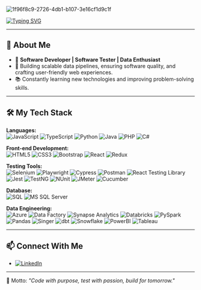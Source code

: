 ![1f96f8c9-2726-4db1-b107-3e16cf1d9c1f](https://github.com/user-attachments/assets/3069910d-6a60-45fb-9108-2b8b8f2721f8)

<a href="https://git.io/typing-svg"><img src="https://readme-typing-svg.demolab.com?font=Fira+Code&pause=1000&width=435&lines=Code+with+purpose,;test+with+passion,;build+for+tomorrow." alt="Typing SVG" /></a>

---

## 🚀 About Me
- 🧠 **Software Developer | Software Tester | Data Enthusiast**
- 🌟 Building scalable data pipelines, ensuring software quality, and crafting user-friendly web experiences.
- 📚 Constantly learning new technologies and improving problem-solving skills.

---

## 🛠️ My Tech Stack

**Languages:**  
![JavaScript](https://img.shields.io/badge/-JavaScript-000?&logo=javascript) 
![TypeScript](https://img.shields.io/badge/-TypeScript-000?&logo=typescript)
![Python](https://img.shields.io/badge/-Python-000?&logo=python)
![Java](https://img.shields.io/badge/-Java-000?&logo=java)
![PHP](https://img.shields.io/badge/-PHP-000?&logo=php)
![C#](https://img.shields.io/badge/-CSharp-000?&logo=csharp)

**Front-end Development:**  
![HTML5](https://img.shields.io/badge/-HTML5-000?&logo=html5)
![CSS3](https://img.shields.io/badge/-CSS3-000?&logo=css3)
![Bootstrap](https://img.shields.io/badge/-Bootstrap-000?&logo=bootstrap)
![React](https://img.shields.io/badge/-React-000?&logo=react)
![Redux](https://img.shields.io/badge/-Redux-000?&logo=redux)

**Testing Tools:**  
![Selenium](https://img.shields.io/badge/-Selenium-000?&logo=selenium)
![Playwright](https://img.shields.io/badge/-Playwright-000?&logo=microsoft)
![Cypress](https://img.shields.io/badge/-Cypress-000?&logo=cypress)
![Postman](https://img.shields.io/badge/-Postman-000?&logo=postman)
![React Testing Library](https://img.shields.io/badge/-React%20Testing%20Library-000?&logo=testinglibrary)
![Jest](https://img.shields.io/badge/-Jest-000?&logo=jest)
![TestNG](https://img.shields.io/badge/-TestNG-000?&logo=apache)
![NUnit](https://img.shields.io/badge/-NUnit-000?&logo=dotnet)
![JMeter](https://img.shields.io/badge/-JMeter-000?&logo=apachejmeter)
![Cucumber](https://img.shields.io/badge/-Cucumber-000?&logo=cucumber)

**Database:**  
![SQL](https://img.shields.io/badge/-SQL-000?&logo=postgresql)
![MS SQL Server](https://img.shields.io/badge/-MS%20SQL%20Server-000?&logo=microsoftsqlserver)

**Data Engineering:**  
![Azure](https://img.shields.io/badge/-Azure-000?&logo=microsoftazure)
![Data Factory](https://img.shields.io/badge/-Azure%20Data%20Factory-000?&logo=microsoftazure)
![Synapse Analytics](https://img.shields.io/badge/-Azure%20Synapse-000?&logo=microsoftazure)
![Databricks](https://img.shields.io/badge/-Databricks-000?&logo=databricks)
![PySpark](https://img.shields.io/badge/-PySpark-000?&logo=apachespark)
![Pandas](https://img.shields.io/badge/-Pandas-000?&logo=pandas)
![Singer](https://img.shields.io/badge/-Singer.io-000000?style=flat&logo=data&logoColor=white)
![dbt](https://img.shields.io/badge/-dbt-FF694B?style=flat&logo=dbt&logoColor=white)
![Snowflake](https://img.shields.io/badge/-Snowflake-29B5E8?style=flat&logo=snowflake&logoColor=white)
![PowerBI](https://img.shields.io/badge/-PowerBI-000?&logo=powerbi)
![Tableau](https://img.shields.io/badge/-Tableau-000?&logo=tableau)

---

## 📫 Connect With Me

- [![LinkedIn](https://img.shields.io/badge/-LinkedIn-0A66C2?style=flat&logo=linkedin&logoColor=white)](https://www.linkedin.com/in/sinan-dumandzha/)

---

🚀 Motto: _"Code with purpose, test with passion, build for tomorrow."_

